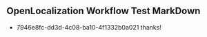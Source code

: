 ## OpenLocalization Workflow Test MarkDown
* 7946e8fc-dd3d-4c08-ba10-4f1332b0a021 
thanks!<!--HONumber=Mar16_HO3-->
